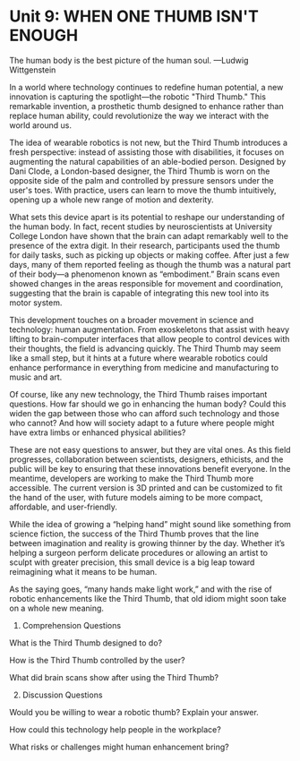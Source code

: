 # Unit 9: WHEN ONE THUMB ISN'T ENOUGH
The human body is the best picture of the human soul. —Ludwig Wittgenstein

In a world where technology continues to redefine human potential, a new innovation is capturing the spotlight—the robotic "Third Thumb." This remarkable invention, a prosthetic thumb designed to enhance rather than replace human ability, could revolutionize the way we interact with the world around us.

The idea of wearable robotics is not new, but the Third Thumb introduces a fresh perspective: instead of assisting those with disabilities, it focuses on augmenting the natural capabilities of an able-bodied person. Designed by Dani Clode, a London-based designer, the Third Thumb is worn on the opposite side of the palm and controlled by pressure sensors under the user's toes. With practice, users can learn to move the thumb intuitively, opening up a whole new range of motion and dexterity.

What sets this device apart is its potential to reshape our understanding of the human body. In fact, recent studies by neuroscientists at University College London have shown that the brain can adapt remarkably well to the presence of the extra digit. In their research, participants used the thumb for daily tasks, such as picking up objects or making coffee. After just a few days, many of them reported feeling as though the thumb was a natural part of their body—a phenomenon known as “embodiment.” Brain scans even showed changes in the areas responsible for movement and coordination, suggesting that the brain is capable of integrating this new tool into its motor system.

This development touches on a broader movement in science and technology: human augmentation. From exoskeletons that assist with heavy lifting to brain-computer interfaces that allow people to control devices with their thoughts, the field is advancing quickly. The Third Thumb may seem like a small step, but it hints at a future where wearable robotics could enhance performance in everything from medicine and manufacturing to music and art.

Of course, like any new technology, the Third Thumb raises important questions. How far should we go in enhancing the human body? Could this widen the gap between those who can afford such technology and those who cannot? And how will society adapt to a future where people might have extra limbs or enhanced physical abilities?

These are not easy questions to answer, but they are vital ones. As this field progresses, collaboration between scientists, designers, ethicists, and the public will be key to ensuring that these innovations benefit everyone. In the meantime, developers are working to make the Third Thumb more accessible. The current version is 3D printed and can be customized to fit the hand of the user, with future models aiming to be more compact, affordable, and user-friendly.

While the idea of growing a “helping hand” might sound like something from science fiction, the success of the Third Thumb proves that the line between imagination and reality is growing thinner by the day. Whether it’s helping a surgeon perform delicate procedures or allowing an artist to sculpt with greater precision, this small device is a big leap toward reimagining what it means to be human.

As the saying goes, “many hands make light work,” and with the rise of robotic enhancements like the Third Thumb, that old idiom might soon take on a whole new meaning.

01. Comprehension Questions
   
What is the Third Thumb designed to do?

How is the Third Thumb controlled by the user?

What did brain scans show after using the Third Thumb?

02. Discussion Questions
   
Would you be willing to wear a robotic thumb? Explain your answer.

How could this technology help people in the workplace?

What risks or challenges might human enhancement bring?
